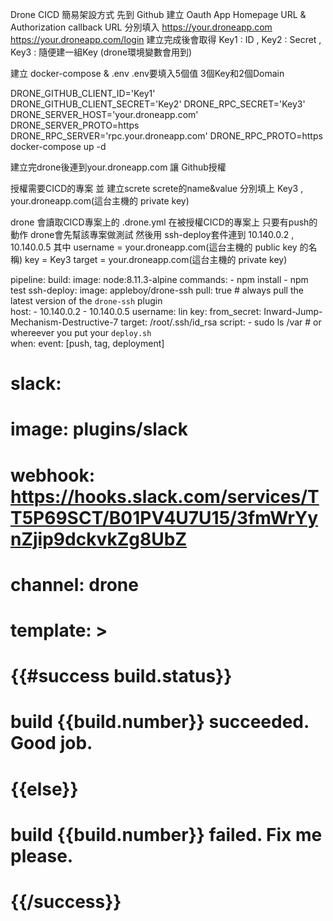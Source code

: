 Drone CICD
簡易架設方式
先到 Github 建立 Oauth App Homepage URL & Authorization callback URL 分別填入 https://your.droneapp.com https://your.droneapp.com/login 建立完成後會取得 Key1 : ID , Key2 : Secret , Key3 : 隨便建一組Key (drone環境變數會用到)

建立 docker-compose & .env .env要填入5個值 3個Key和2個Domain

DRONE_GITHUB_CLIENT_ID='Key1'
DRONE_GITHUB_CLIENT_SECRET='Key2'
DRONE_RPC_SECRET='Key3'
DRONE_SERVER_HOST='your.droneapp.com'
DRONE_SERVER_PROTO=https
DRONE_RPC_SERVER='rpc.your.droneapp.com'
DRONE_RPC_PROTO=https
docker-compose up -d

建立完drone後連到your.droneapp.com 讓 Github授權

授權需要CICD的專案 並 建立screte screte的name&value 分別填上 Key3 , your.droneapp.com(這台主機的 private key)

drone 會讀取CICD專案上的 .drone.yml 在被授權CICD的專案上 只要有push的動作 drone會先幫該專案做測試 然後用 ssh-deploy套件連到 10.140.0.2 , 10.140.0.5 其中 username = your.droneapp.com(這台主機的 public key 的名稱) key = Key3 target = your.droneapp.com(這台主機的 private key)

pipeline:
  build:
    image: node:8.11.3-alpine
    commands:
      - npm install
      - npm test
  ssh-deploy:
    image: appleboy/drone-ssh
    pull: true  # always pull the latest version of the `drone-ssh` plugin        
    host: 
      - 10.140.0.2
      - 10.140.0.5
    username: lin
    key:
      from_secret: Inward-Jump-Mechanism-Destructive-7
    target: /root/.ssh/id_rsa
    script:
      - sudo ls /var  # or whereever you put your `deploy.sh`       
    when:
      event: [push, tag, deployment]
  # slack:
  #   image: plugins/slack
  #   webhook: https://hooks.slack.com/services/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
  #   channel: drone
  #   template: > 
  #     {{#success build.status}}
  #       build {{build.number}} succeeded. Good job.
  #     {{else}}
  #       build {{build.number}} failed. Fix me please.
  #     {{/success}}